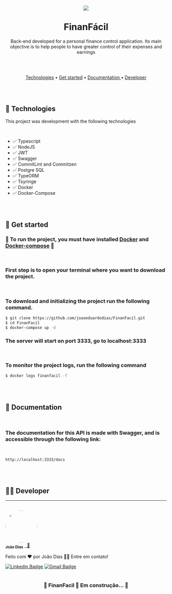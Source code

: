 <h1 align="center">


<img src="https://ik.imagekit.io/joaodias/Logo_FinanFacil__1__UnFmFlCG9.png?tr=w-1200,h-628,fo-auto">
<br>
<br>
FinanFácil
</h1>

<p align="center">Back-end developed for a personal finance control application.
Its main objective is to help people to have greater control of their expenses and earnings
</p>
<br>
<br>
<p align="center">
 <a href="#Technologies">Technologies</a> • 
 <a href="#Get-Started">Get started</a> • 
 <a href="#Documentation"> Documentation </a> •
 <a href="#Developer">Developer</a>
</p>
<br>
<br>

  ##  🚀  Technologies

  This project was development with the following technologies
  
<br>
  
  -   ✅  Typescript
  -   ✅  NodeJS
  -   ✅  JWT
  -   ✅  Swagger
  -   ✅  CommitLint and Commitzen
  -   ✅  Postgre SQL
  -   ✅  TypeORM
  -   ✅  Tsyringe
  -   ✅  Docker
  -   ✅  Docker-Compose

<br>
<br>

## 🏁  Get started

### 🚧 To run the project, you must have installed [Docker](https://www.docker.com/) and [Docker-compose](https://docs.docker.com/compose/install/) 🚧
<br>

### First step is to open your terminal where you want to download the project.

<br>

### To download and initializing the project run the following command.

```bash
$ git clone https://github.com/joaoeduardodias/FinanFacil.git
$ cd FinanFacil
$ docker-compose up -d
```

### The server will start on port 3333, go to localhost:3333

<br>

### To monitor the project logs, run the following command

```bash
$ docker logs finanfacil -f
```

<br>
<br>

## 📝 Documentation

<br>

### The documentation for this API is made with Swagger, and is accessible through the following link:

<br>

```
http://localhost:3333/docs
```

<br>
<br>



## 👨‍🔧 Developer
---
<br>
<a href="https://www.linkedin.com/in/jo%C3%A3o-dias-465157183/">
 <img style="border-radius: 50%;" src="https://avatars.githubusercontent.com/u/49342574?v=4" width="100px;" alt=""/>
 <br />
 <sub><b>João Dias</b></sub></a> <a href="https://www.linkedin.com/in/jo%C3%A3o-dias-465157183/" title="João Dias">&nbsp;&nbsp;🚀</a>


Feito com ❤️ por João Dias 👋🏽 Entre em contato!

 [![Linkedin Badge](https://img.shields.io/badge/-João_Dias-blue?style=flat-square&logo=Linkedin&logoColor=white&link=https://www.linkedin.com/in/jo%C3%A3o-dias-465157183/)](https://www.linkedin.com/in/jo%C3%A3o-dias-465157183/) 
[![Gmail Badge](https://img.shields.io/badge/-joaoeduardodias123@gmail.com-c14438?style=flat-square&logo=Gmail&logoColor=white&link=mailto:joaoeduardodias123@gmail.com)](mailto:joaoeduardodias123@gmail.com)
<br>
<br>

<h3 align="center"> 
	🚧  FinanFacil  🚀 Em construção...  🚧
</h3>

